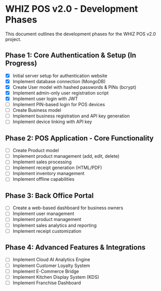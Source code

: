 # WHIZ POS v2.0 - Development Phases

This document outlines the development phases for the WHIZ POS v2.0 project.

## Phase 1: Core Authentication & Setup (In Progress)

- [x] Initial server setup for authentication website
- [x] Implement database connection (MongoDB)
- [x] Create User model with hashed passwords & PINs (bcrypt)
- [x] Implement admin-only user registration script
- [x] Implement user login with JWT
- [ ] Implement PIN-based login for POS devices
- [ ] Create Business model
- [ ] Implement business registration and API key generation
- [ ] Implement device linking with API key

## Phase 2: POS Application - Core Functionality

- [ ] Create Product model
- [ ] Implement product management (add, edit, delete)
- [ ] Implement sales processing
- [ ] Implement receipt generation (HTML/PDF)
- [ ] Implement inventory management
- [ ] Implement offline capabilities

## Phase 3: Back Office Portal

- [ ] Create a web-based dashboard for business owners
- [ ] Implement user management
- [ ] Implement product management
- [ ] Implement sales analytics and reporting
- [ ] Implement receipt customization

## Phase 4: Advanced Features & Integrations

- [ ] Implement Cloud AI Analytics Engine
- [ ] Implement Customer Loyalty System
- [ ] Implement E-Commerce Bridge
- [ ] Implement Kitchen Display System (KDS)
- [ ] Implement Franchise Dashboard
